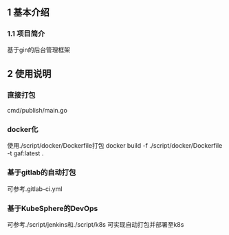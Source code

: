 #
## 1 基本介绍
### 1.1 项目简介
基于gin的后台管理框架


## 2 使用说明
### 直接打包
cmd/publish/main.go
### docker化
使用./script/docker/Dockerfile打包
docker build -f ./script/docker/Dockerfile -t gaf:latest .
### 基于gitlab的自动打包
可参考.gitlab-ci.yml
### 基于KubeSphere的DevOps
可参考./script/jenkins和./script/k8s 可实现自动打包并部署至k8s


